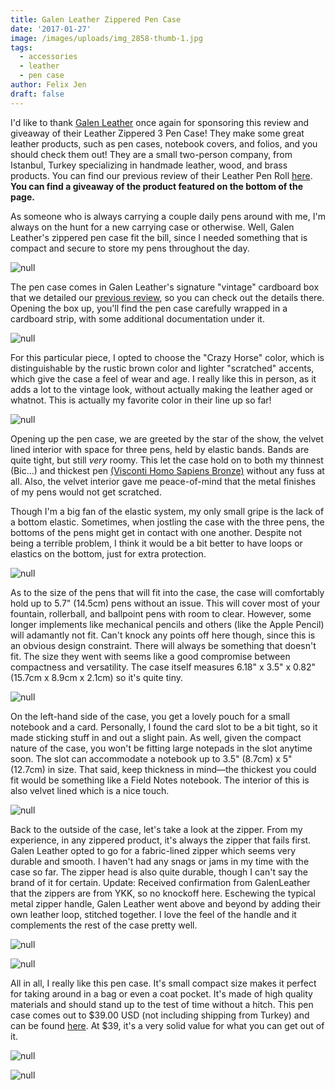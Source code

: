 ```yaml
---
title: Galen Leather Zippered Pen Case
date: '2017-01-27'
image: /images/uploads/img_2858-thumb-1.jpg
tags:
  - accessories
  - leather
  - pen case
author: Felix Jen
draft: false
---
```

I'd like to thank [Galen Leather](https://www.galenleather.com/) once again for sponsoring this review and giveaway of their Leather Zippered 3 Pen Case! They make some great leather products, such as pen cases, notebook covers, and folios, and you should check them out! They are a small two-person company, from Istanbul, Turkey specializing in handmade leather, wood, and brass products. You can find our previous review of their Leather Pen Roll [here](https://www.inksandpens.com/galen-leather-pen-roll-review/). **You can find a giveaway of the product featured on the bottom of the page.**

As someone who is always carrying a couple daily pens around with me, I'm always on the hunt for a new carrying case or otherwise. Well, Galen Leather's zippered pen case fit the bill, since I needed something that is compact and secure to store my pens throughout the day. 

![null](/images/uploads/img_2854-1.jpg)

The pen case comes in Galen Leather's signature "vintage" cardboard box that we detailed our [previous review](https://www.inksandpens.com/galen-leather-pen-roll-review/), so you can check out the details there. Opening the box up, you'll find the pen case carefully wrapped in a cardboard strip, with some additional documentation under it. 

![null](/images/uploads/img_2858-1.jpg)

For this particular piece, I opted to choose the "Crazy Horse" color, which is distinguishable by the rustic brown color and lighter "scratched" accents, which give the case a feel of wear and age. I really like this in person, as it adds a lot to the vintage look, without actually making the leather aged or whatnot. This is actually my favorite color in their line up so far!

![null](/images/uploads/img_2860-1.jpg)

Opening up the pen case, we are greeted by the star of the show, the velvet lined interior with space for three pens, held by elastic bands. Bands are quite tight, but still _very_ roomy. This let the case hold on to both my thinnest (Bic...) and thickest pen [(Visconti Homo Sapiens Bronze)](https://www.inksandpens.com/visconti-homo-sapiens-review/) without any fuss at all. Also, the velvet interior gave me peace-of-mind that the metal finishes of my pens would not get scratched. 

Though I'm a big fan of the elastic system, my only small gripe is the lack of a bottom elastic. Sometimes, when jostling the case with the three pens, the bottoms of the pens might get in contact with one another. Despite not being a terrible problem, I think it would be a bit better to have loops or elastics on the bottom, just for extra protection. 

![null](/images/uploads/img_2870-1.jpg)

As to the size of the pens that will fit into the case, the case will comfortably hold up to 5.7" (14.5cm) pens without an issue. This will cover most of your fountain, rollerball, and ballpoint pens with room to clear. However, some longer implements like mechanical pencils and others (like the Apple Pencil) will adamantly not fit. Can't knock any points off here though, since this is an obvious design constraint. There will always be something that doesn't fit. The size they went with seems like a good compromise between compactness and versatility. The case itself measures 6.18" x 3.5" x 0.82" (15.7cm x 8.9cm x 2.1cm) so it's quite tiny.

![null](/images/uploads/img_2886-1.jpg)

On the left-hand side of the case, you get a lovely pouch for a small notebook and a card. Personally, I found the card slot to be a bit tight, so it made sticking stuff in and out a slight pain. As well, given the compact nature of the case, you won't be fitting large notepads in the slot anytime soon. The slot can accommodate a notebook up to 3.5" (8.7cm) x 5" (12.7cm) in size. That said, keep thickness in mind—the thickest you could fit would be something like a Field Notes notebook. The interior of this is also velvet lined which is a nice touch.

![null](/images/uploads/img_2888-1.jpg)

Back to the outside of the case, let's take a look at the zipper. From my experience, in any zippered product, it's always the zipper that fails first. Galen Leather opted to go for a fabric-lined zipper which seems very durable and smooth. I haven't had any snags or jams in my time with the case so far. The zipper head is also quite durable, though I can't say the brand of it for certain. Update: Received confirmation from GalenLeather that the zippers are from YKK, so no knockoff here. Eschewing the typical metal zipper handle, Galen Leather went above and beyond by adding their own leather loop, stitched together. I love the feel of the handle and it complements the rest of the case pretty well.

![null](/images/uploads/img_2894.jpg)

![null](/images/uploads/img_2900.jpg)

All in all, I really like this pen case. It's small compact size makes it perfect for taking around in a bag or even a coat pocket. It's made of high quality materials and should stand up to the test of time without a hitch. This pen case comes out to $39.00 USD (not including shipping from Turkey) and can be found [here](https://www.galenleather.com/collections/zippered-pen-pencil-cases). At $39, it's a very solid value for what you can get out of it.

![null](/images/uploads/img_2910.jpg)

![null](/images/uploads/img_2918.jpg)
